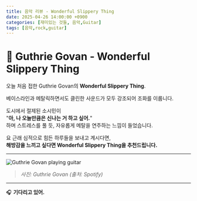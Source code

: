 ```yaml
---
title: 음악 리뷰 - Wonderful Slippery Thing
date: 2025-04-26 14:00:00 +0900
categories: [재미있는 것들, 음악,Guitar]
tags: [음악,rock,guitar]
---
```


# 🎸 Guthrie Govan - Wonderful Slippery Thing

오늘 처음 접한 Guthrie Govan의 **Wonderful Slippery Thing**.

베이스라인과 메탈릭하면서도 클린한 사운드가 모두 강조되어 조화를 이룹니다.

도시에서 절제된 소시민이  
"**아, 나 오늘만큼은 신나는 거 하고 싶어.**"  
하며 스트레스를 풀 듯, 자유롭게 메탈을 연주하는 느낌이 들었습니다.

요 근래 심적으로 힘든 하루들을 보내고 계시다면,  
**해방감을 느끼고 싶다면 Wonderful Slippery Thing을 추천드립니다.**

---

![Guthrie Govan playing guitar](https://i.scdn.co/image/ab67616d0000b273127973ac34f855acb932aec0)
> *사진: Guthrie Govan (출처: Spotify)*

---

🎧 **기다리고 있어.**
